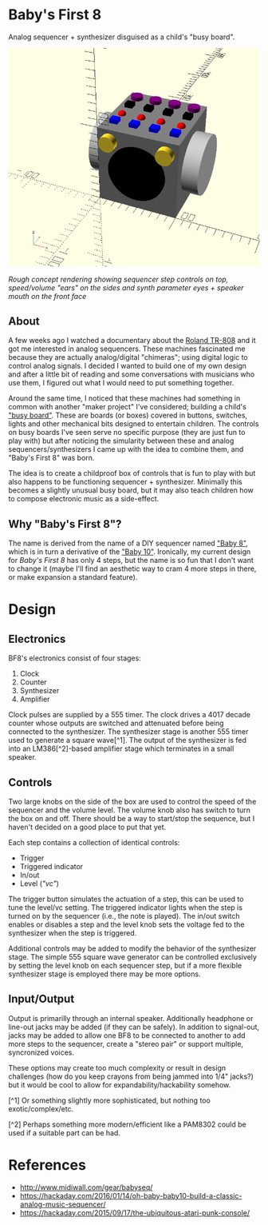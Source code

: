 # Baby's First 8

Analog sequencer + synthesizer disguised as a child's "busy board".

![first draft render](images/rough_render.png)

*Rough concept rendering showing sequencer step controls on top, speed/volume "ears" on the sides and synth parameter eyes + speaker mouth on the front face*

## About

A few weeks ago I watched a documentary about the [Roland TR-808](https://en.wikipedia.org/wiki/Roland_TR-808) and it got me interested in analog sequencers.  These machines fascinated me because they are actually analog/digital "chimeras"; using digital logic to control analog signals.  I decided I wanted to build one of my own design and after a little bit of reading and some conversations with musicians who use them, I figured out what I would need to put something together.

Around the same time, I noticed that these machines had something in common with another "maker project" I've considered; building a child's ["busy board"](https://www.etsy.com/market/busy_board).  These are boards (or boxes) covered in buttons, switches, lights and other mechanical bits designed to entertain children.  The controls on busy boards I've seen serve no specific purpose (they are just fun to play with) but after noticing the simularity between these and analog sequencers/synthesizers I came up with the idea to combine them, and "Baby's First 8" was born.

The idea is to create a childproof box of controls that is fun to play with but also happens to be functioning sequencer + synthesizer.  Minimally this becomes a slightly unusual busy board, but it may also teach children how to compose electronic music as a side-effect.  

## Why "Baby's First 8"?

The name is derived from the name of a DIY sequencer named ["Baby 8"](https://www.etsy.com/listing/468917092/baby-8-step-sequencer-electronic-project), which is in turn a derivative of the ["Baby 10"](http://www.midiwall.com/gear/babyseq/).  Ironically, my current design for *Baby's First 8* has only 4 steps, but the name is so fun that I don't want to change it (maybe I'll find an aesthetic way to cram 4 more steps in there, or make expansion a standard feature).

# Design

## Electronics

BF8's electronics consist of four stages:

1. Clock
2. Counter
3. Synthesizer
4. Amplifier

Clock pulses are supplied by a 555 timer.  The clock drives a 4017 decade counter whose outputs are switched and attenuated before being connected to the synthesizer.  The synthesizer stage is another 555 timer used to generate a square wave[^1].  The output of the synthesizer is fed into an LM386[^2]-based amplifier stage which terminates in a small speaker.

## Controls

Two large knobs on the side of the box are used to control the speed of the sequencer and the volume level.  The volume knob also has switch to turn the box on and off.  There should be a way to start/stop the sequence, but I haven't decided on a good place to put that yet.

Each step contains a collection of identical controls:

* Trigger
* Triggered indicator
* In/out
* Level (*"vc"*)

The trigger button simulates the actuation of a step, this can be used to tune the level/vc setting.  The triggered indicator lights when the step is turned on by the sequencer (i.e., the note is played).  The in/out switch enables or disables a step and the level knob sets the voltage fed to the synthesizer when the step is triggered.

Additional controls may be added to modify the behavior of the synthesizer stage.  The simple 555 square wave generator can be controlled exclusively by setting the level knob on each sequencer step, but if a more flexible synthesizer stage is employed there may be more options.

## Input/Output

Output is primarilly through an internal speaker.  Additionally headphone or line-out jacks may be added (if they can be safely).  In addition to signal-out, jacks may be added to allow one BF8 to be connected to another to add more steps to the sequencer, create a "stereo pair" or support multiple, syncronized voices.  

These options may create too much complexity or result in design challenges (how do you keep crayons from being jammed into 1/4" jacks?) but it would be cool to allow for expandability/hackability somehow.



[^1]
Or something slightly more sophisticated, but nothing too exotic/complex/etc.

[^2]
Perhaps something more modern/efficient like a PAM8302 could be used if a suitable part can be had.


# References

* http://www.midiwall.com/gear/babyseq/
* https://hackaday.com/2016/01/14/oh-baby-baby10-build-a-classic-analog-music-sequencer/
* https://hackaday.com/2015/09/17/the-ubiquitous-atari-punk-console/

